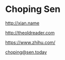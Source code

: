 # Choping Sen

http://xian.name

http://theoldreader.com

https://www.zhihu.com/

choping@sen.today

